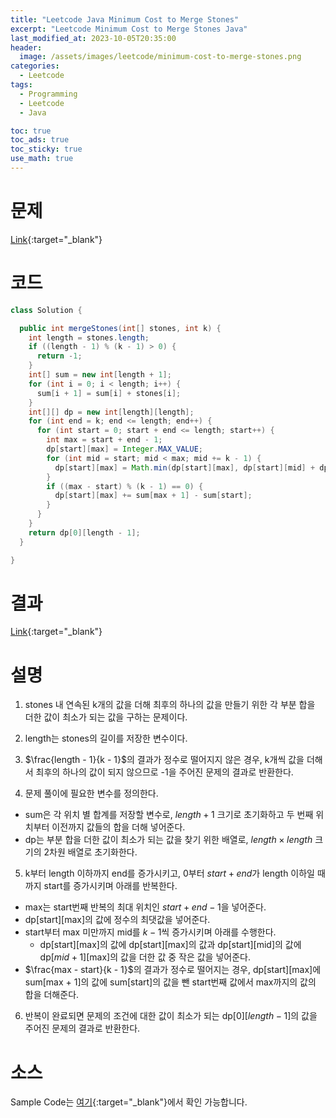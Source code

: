 ```yaml
---
title: "Leetcode Java Minimum Cost to Merge Stones"
excerpt: "Leetcode Minimum Cost to Merge Stones Java"
last_modified_at: 2023-10-05T20:35:00
header:
  image: /assets/images/leetcode/minimum-cost-to-merge-stones.png
categories:
  - Leetcode
tags:
  - Programming
  - Leetcode
  - Java

toc: true
toc_ads: true
toc_sticky: true
use_math: true
---
```

# 문제
[Link](https://leetcode.com/problems/minimum-cost-to-merge-stones){:target="_blank"}

# 코드
```java
class Solution {

  public int mergeStones(int[] stones, int k) {
    int length = stones.length;
    if ((length - 1) % (k - 1) > 0) {
      return -1;
    }
    int[] sum = new int[length + 1];
    for (int i = 0; i < length; i++) {
      sum[i + 1] = sum[i] + stones[i];
    }
    int[][] dp = new int[length][length];
    for (int end = k; end <= length; end++) {
      for (int start = 0; start + end <= length; start++) {
        int max = start + end - 1;
        dp[start][max] = Integer.MAX_VALUE;
        for (int mid = start; mid < max; mid += k - 1) {
          dp[start][max] = Math.min(dp[start][max], dp[start][mid] + dp[mid + 1][max]);
        }
        if ((max - start) % (k - 1) == 0) {
          dp[start][max] += sum[max + 1] - sum[start];
        }
      }
    }
    return dp[0][length - 1];
  }

}
```

# 결과
[Link](https://leetcode.com/problems/minimum-cost-to-merge-stones/submissions/1067658174/){:target="_blank"}

# 설명
1. stones 내 연속된 k개의 값을 더해 최후의 하나의 값을 만들기 위한 각 부분 합을 더한 값이 최소가 되는 값을 구하는 문제이다.

2. length는 stones의 길이를 저장한 변수이다.

3. $\frac{length - 1}{k - 1}$의 결과가 정수로 떨어지지 않은 경우, k개씩 값을 더해서 최후의 하나의 값이 되지 않으므로 -1을 주어진 문제의 결과로 반환한다.

4. 문제 풀이에 필요한 변수를 정의한다.
- sum은 각 위치 별 합계를 저장할 변수로, $length + 1$ 크기로 초기화하고 두 번째 위치부터 이전까지 값들의 합을 더해 넣어준다.
- dp는 부분 합을 더한 값이 최소가 되는 값을 찾기 위한 배열로, $length \times length$ 크기의 2차원 배열로 초기화한다.

5. k부터 length 이하까지 end를 증가시키고, 0부터 $start + end$가 length 이하일 때 까지 start를 증가시키며 아래를 반복한다.
- max는 start번째 반복의 최대 위치인 $start + end - 1$을 넣어준다.
- dp[start][max]의 값에 정수의 최댓값을 넣어준다.
- start부터 max 미만까지 mid를 $k - 1$씩 증가시키며 아래를 수행한다.
  - dp[start][max]의 값에 dp[start][max]의 값과 dp[start][mid]의 값에 dp[$mid + 1$][max]의 값을 더한 값 중 작은 값을 넣어준다.
- $\frac{max - start}{k - 1}$의 결과가 정수로 떨어지는 경우, dp[start][max]에 sum[max + 1]의 값에 sum[start]의 값을 뺀 start번째 값에서 max까지의 값의 합을 더해준다.

6. 반복이 완료되면 문제의 조건에 대한 값이 최소가 되는 dp[0][$length - 1$]의 값을 주어진 문제의 결과로 반환한다.

# 소스
Sample Code는 [여기](https://github.com/GracefulSoul/leetcode/blob/master/src/main/java/gracefulsoul/problems/MinimumCostToMergeStones.java){:target="_blank"}에서 확인 가능합니다.